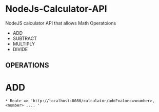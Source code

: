 # NodeJs-Calculator-API
NodeJS calculator API that allows
  Math Operatoions
   * ADD 
   * SUBTRACT
   * MULTIPLY
   * DIVIDE
   

## OPERATIONS
  
  # ADD
    * Route => 'http://localhost:8080/calculator/add?values=<number>,<number> .... '
